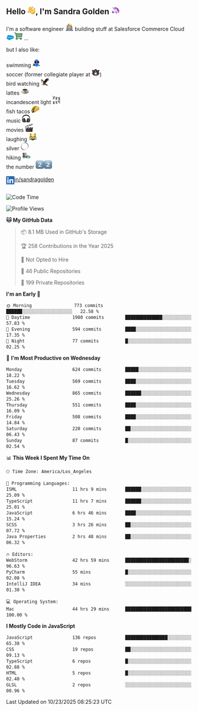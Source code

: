 ## Hello <img src="./static/emoji/wave.png" width="22" />, I'm Sandra Golden <img src="./static/emoji/unicorn-face.png" width="22" />

I'm a software engineer <img src="./static/emoji/female-technologist.png" width="22" /> building stuff at Salesforce Commerce Cloud <img src="./static/emoji/salesforce.png" width="22" /><img src="./static/emoji/commerce-cloud.png" width="22" />&nbsp;...

but I also like:<br/><br/>
swimming <img alt="swimming" src="./static/emoji/keep-swimming.png" width="22" /><br/>
soccer  (former collegiate player at <img src="./static/emoji/auburn.png" width="22" />)<br/>
bird watching <img src="./static/emoji/eagle.png" width="22" /><br/>
lattes <img src="./static/emoji/coffee.png" width="22" /><br/>
incandescent light <img src="./static/emoji/lights.png" width="22" /><br/>
fish tacos <img src="./static/emoji/taco.png" width="22" /><br/>
music <img src="./static/emoji/headphones.png" width="22" /><br/>
movies <img src="./static/emoji/movie-clapper.png" width="22" /><br/>
laughing <img src="./static/emoji/joy-cat.png" width="22" /><br/>
silver <img src="./static/emoji/silver-hoop.png" width="22" /><br/>
hiking <img src="./static/emoji/hiker.png" width="22" /><br/>
the number <img src="./static/emoji/two.png" width="22" /><img src="./static/emoji/two.png" width="22" />
<br/><br/>
<img align="left" alt="Sandra Golden | LinkedIn" width="22px" src="./static/emoji/linkedin.png" /> <a href="https://www.linkedin.com/in/sandragolden/">in/sandragolden</a>
<br/><br/>
<!--START_SECTION:waka-->
![Code Time](http://img.shields.io/badge/Code%20Time-1%2C464%20hrs%2043%20mins-blue)

![Profile Views](http://img.shields.io/badge/Profile%20Views-2-blue)

**🐱 My GitHub Data** 

> 📦 8.1 MB Used in GitHub's Storage 
 > 
> 🏆 258 Contributions in the Year 2025
 > 
> 🚫 Not Opted to Hire
 > 
> 📜 46 Public Repositories 
 > 
> 🔑 199 Private Repositories 
 > 
**I'm an Early 🐤** 

```text
🌞 Morning                773 commits         ██████░░░░░░░░░░░░░░░░░░░   22.58 % 
🌆 Daytime                1980 commits        ██████████████░░░░░░░░░░░   57.83 % 
🌃 Evening                594 commits         ████░░░░░░░░░░░░░░░░░░░░░   17.35 % 
🌙 Night                  77 commits          █░░░░░░░░░░░░░░░░░░░░░░░░   02.25 % 
```
📅 **I'm Most Productive on Wednesday** 

```text
Monday                   624 commits         █████░░░░░░░░░░░░░░░░░░░░   18.22 % 
Tuesday                  569 commits         ████░░░░░░░░░░░░░░░░░░░░░   16.62 % 
Wednesday                865 commits         ██████░░░░░░░░░░░░░░░░░░░   25.26 % 
Thursday                 551 commits         ████░░░░░░░░░░░░░░░░░░░░░   16.09 % 
Friday                   508 commits         ████░░░░░░░░░░░░░░░░░░░░░   14.84 % 
Saturday                 220 commits         ██░░░░░░░░░░░░░░░░░░░░░░░   06.43 % 
Sunday                   87 commits          █░░░░░░░░░░░░░░░░░░░░░░░░   02.54 % 
```


📊 **This Week I Spent My Time On** 

```text
🕑︎ Time Zone: America/Los_Angeles

💬 Programming Languages: 
ISML                     11 hrs 9 mins       ██████░░░░░░░░░░░░░░░░░░░   25.09 % 
TypeScript               11 hrs 7 mins       ██████░░░░░░░░░░░░░░░░░░░   25.01 % 
JavaScript               6 hrs 46 mins       ████░░░░░░░░░░░░░░░░░░░░░   15.24 % 
SCSS                     3 hrs 26 mins       ██░░░░░░░░░░░░░░░░░░░░░░░   07.72 % 
Java Properties          2 hrs 48 mins       ██░░░░░░░░░░░░░░░░░░░░░░░   06.32 % 

🔥 Editors: 
WebStorm                 42 hrs 59 mins      ████████████████████████░   96.63 % 
PyCharm                  55 mins             █░░░░░░░░░░░░░░░░░░░░░░░░   02.08 % 
IntelliJ IDEA            34 mins             ░░░░░░░░░░░░░░░░░░░░░░░░░   01.30 % 

💻 Operating System: 
Mac                      44 hrs 29 mins      █████████████████████████   100.00 % 
```

**I Mostly Code in JavaScript** 

```text
JavaScript               136 repos           ████████████████░░░░░░░░░   65.38 % 
CSS                      19 repos            ██░░░░░░░░░░░░░░░░░░░░░░░   09.13 % 
TypeScript               6 repos             █░░░░░░░░░░░░░░░░░░░░░░░░   02.88 % 
HTML                     5 repos             █░░░░░░░░░░░░░░░░░░░░░░░░   02.40 % 
GLSL                     2 repos             ░░░░░░░░░░░░░░░░░░░░░░░░░   00.96 % 
```




 Last Updated on 10/23/2025 08:25:23 UTC
<!--END_SECTION:waka-->
